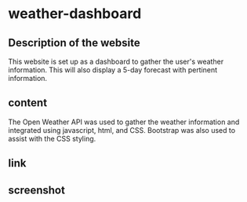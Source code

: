 # weather-dashboard
## Description of the website 
  This website is set up as a dashboard to gather the user's weather information. This will also display a 5-day forecast with pertinent 
  information. 
## content 
  The Open Weather API was used to gather the weather information and integrated using javascript, html, and CSS. Bootstrap was also used 
  to assist with the CSS styling. 
## link

## screenshot 
